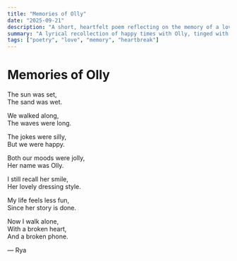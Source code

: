 ```yaml
---
title: "Memories of Olly"
date: "2025-09-21"
description: "A short, heartfelt poem reflecting on the memory of a loved one."
summary: "A lyrical recollection of happy times with Olly, tinged with loss."
tags: ["poetry", "love", "memory", "heartbreak"]
---
```


# Memories of Olly

The sun was set,  
The sand was wet.  

We walked along,  
The waves were long.  

The jokes were silly,  
But we were happy.  

Both our moods were jolly,  
Her name was Olly.  

I still recall her smile,  
Her lovely dressing style.  

My life feels less fun,  
Since her story is done.  

Now I walk alone,  
With a broken heart,  
And a broken phone.

&#8212; Rya

